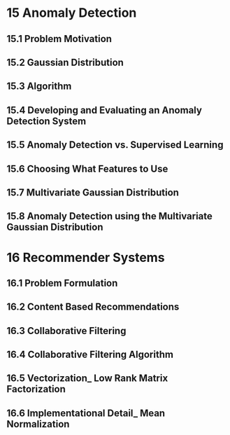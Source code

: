 # 15 Anomaly Detection
## 15.1 Problem Motivation

## 15.2 Gaussian Distribution

## 15.3 Algorithm

## 15.4 Developing and Evaluating an Anomaly Detection System

## 15.5 Anomaly Detection vs. Supervised Learning

## 15.6 Choosing What Features to Use

## 15.7 Multivariate Gaussian Distribution

## 15.8 Anomaly Detection using the Multivariate Gaussian Distribution

# 16 Recommender Systems
## 16.1 Problem Formulation

## 16.2 Content Based Recommendations

## 16.3 Collaborative Filtering

## 16.4 Collaborative Filtering Algorithm

## 16.5 Vectorization_ Low Rank Matrix Factorization

## 16.6 Implementational Detail_ Mean Normalization